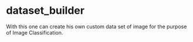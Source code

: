 # dataset_builder
With this one can create his own custom data set of image for the purpose of Image Classification.
